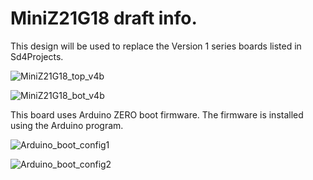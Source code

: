 # MiniZ21G18 draft info.

This design will be used to replace the Version 1 series boards listed in Sd4Projects.

![MiniZ21G18_top_v4b](https://user-images.githubusercontent.com/6279065/113534717-6229e080-9586-11eb-80bc-0079c23add4f.jpg)


![MiniZ21G18_bot_v4b](https://user-images.githubusercontent.com/6279065/113534910-cea4df80-9586-11eb-829b-64eb000b69ad.jpg)

This board uses Arduino ZERO boot firmware. The firmware is installed using the Arduino program.

![Arduino_boot_config1](https://user-images.githubusercontent.com/6279065/113535362-082a1a80-9588-11eb-828a-56fa9f0f83a1.png)

![Arduino_boot_config2](https://user-images.githubusercontent.com/6279065/113535372-0eb89200-9588-11eb-8237-03f7e7e79712.jpg)
